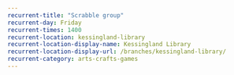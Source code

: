 ```yaml
---
recurrent-title: "Scrabble group"
recurrent-day: Friday
recurrent-times: 1400
recurrent-location: kessingland-library
recurrent-location-display-name: Kessingland Library
recurrent-location-display-url: /branches/kessingland-library/
recurrent-category: arts-crafts-games
---
```

